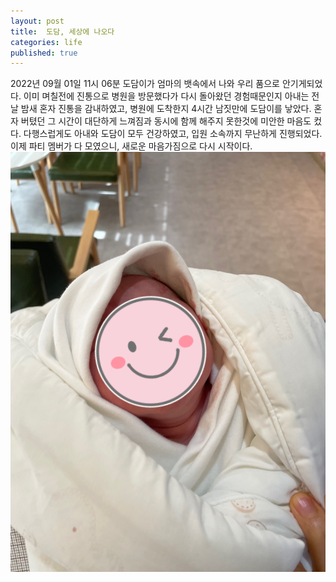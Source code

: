 ```yaml
---
layout: post
title:  도담, 세상에 나오다
categories: life
published: true
---
```


  2022년 09월 01일 11시 06분 도담이가 엄마의 뱃속에서 나와 우리 품으로 안기게되었다.
이미 며칠전에 진통으로 병원을 방문했다가 다시 돌아왔던 경험때문인지 아내는 전날 밤새 혼자 진통을 감내하였고,
병원에 도착한지 4시간 남짓만에 도담이를 낳았다. 혼자 버텼던 그 시간이 대단하게 느껴짐과 동시에 함께 해주지 
못한것에 미안한 마음도 컸다.
다행스럽게도 아내와 도담이 모두 건강하였고, 입원 소속까지 무난하게 진행되었다.
이제 파티 멤버가 다 모였으니, 새로운 마음가짐으로 다시 시작이다.
![dodam](/assets/images/20220901_dodam.jpg)
